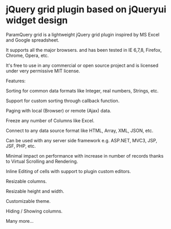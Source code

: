 jQuery grid plugin based on jQueryui widget design
==================================================


ParamQuery grid is a lightweight jQuery grid plugin inspired by MS Excel and Google spreadsheet. 

It supports all the major browsers. and has been tested in IE 6,7,8, Firefox, Chrome, Opera, etc. 

It's free to use in any commercial or open source project and is licensed under very permissive MIT license.
 

Features:


Sorting for common data formats like Integer, real numbers, Strings, etc.

Support for custom sorting through callback function.

Paging with local (Browser) or remote (Ajax) data.

Freeze any number of Columns like Excel.

Connect to any data source format like HTML, Array, XML, JSON, etc.

Can be used with any server side framework e.g. ASP.NET, MVC3, JSP, JSF, PHP, etc.

Minimal impact on performance with increase in number of records thanks to Virtual Scrolling and Rendering.

Inline Editing of cells with support to plugin custom editors.

Resizable columns.

Resizable height and width.

Customizable theme.

Hiding / Showing columns.

Many more...
